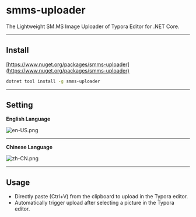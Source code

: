# smms-uploader

The Lightweight SM.MS Image Uploader of Typora Editor for .NET Core.

---

## Install

[https://www.nuget.org/packages/smms-uploader](https://www.nuget.org/packages/smms-uploader)


```bash
dotnet tool install -g smms-uploader
```

---

## Setting

**English Language**

![en-US.png](https://i.loli.net/2021/01/12/lBPxROwvD3S5ejW.png)

---

**Chinese Language**

![zh-CN.png](https://i.loli.net/2021/01/12/2Vak3hcWSOGo5N7.png)

---
## Usage

* Directly paste (Ctrl+V) from the clipboard to upload in the Typora editor.
* Automatically trigger upload after selecting a picture in the Typora editor.